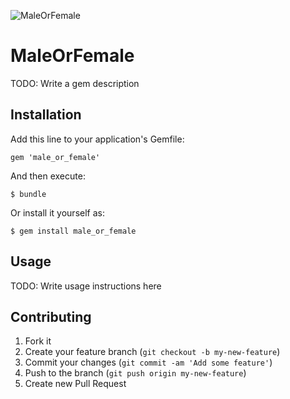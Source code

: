 ![MaleOrFemale](https://raw.github.com/shlima/MaleOrFemale/master/doc/logo.png)

# MaleOrFemale

TODO: Write a gem description

## Installation

Add this line to your application's Gemfile:

    gem 'male_or_female'

And then execute:

    $ bundle

Or install it yourself as:

    $ gem install male_or_female

## Usage

TODO: Write usage instructions here

## Contributing

1. Fork it
2. Create your feature branch (`git checkout -b my-new-feature`)
3. Commit your changes (`git commit -am 'Add some feature'`)
4. Push to the branch (`git push origin my-new-feature`)
5. Create new Pull Request
